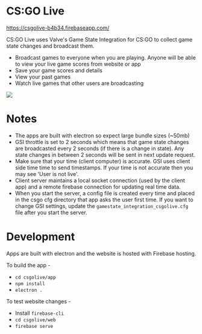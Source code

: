 # CS:GO Live

<a href="https://csgo-gsi.com">https://csgolive-b4b34.firebaseapp.com/</a>

CS:GO Live uses Valve's Game State Integration for CS:GO to collect game state changes and broadcast them.

- Broadcast games to everyone when you are playing. Anyone will be able to view your live game scores from website or app
- Save your game scores and details
- View your past games
- Watch live games that other users are broadcasting

<img src="https://raw.githubusercontent.com/naman14/csgolive/master/web/public/img/screen_csgolive_1.png" >

# Notes

- The apps are built with electron so expect large bundle sizes (~50mb)
- GSI throttle is set to 2 seconds which means that game state changes are broadcasted every 2 seconds (if there is a change in state). Any state changes in between 2 seconds will be sent in next update request.
- Make sure that your time (client computer) is accurate. GSI uses client side time time to send timestamps. If your time is not accurate then you may see 'User is not live'.
- Client server maintains a local socket connection (used by the client app) and a remote firebase connection for updating real time data.
- When you start the server, a config file is created every time and placed in the csgo cfg directory that app asks the user first time. If you want to change GSI settings, update the `gamestate_integration_csgolive.cfg` file after you start the server.

# Development

Apps are built with electron and the website is hosted with Firebase hosting.

To build the app - 
- `cd csgolive/app`
- `npm install`
- `electron .`

To test website changes -

- Install `firebase-cli`
- `cd csgolive/web`
- `firebase serve`
